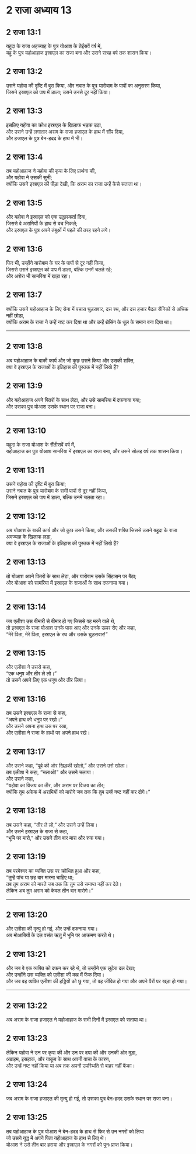 # 2 राजा अध्याय 13

## 2 राजा 13:1

यहूदा के राजा अहज्याह के पुत्र योआश के तेईसवें वर्ष में,  
यहू के पुत्र यहोआहाज इस्राएल का राजा बना और उसने सत्रह वर्ष तक शासन किया।

## 2 राजा 13:2

उसने यहोवा की दृष्टि में बुरा किया, और नबात के पुत्र यारोबाम के पापों का अनुसरण किया,  
जिसने इस्राएल को पाप में डाला; उसने उनसे दूर नहीं किया।

## 2 राजा 13:3

इसलिए यहोवा का क्रोध इस्राएल के खिलाफ भड़क उठा,  
और उसने उन्हें लगातार अराम के राजा हजाएल के हाथ में सौंप दिया,  
और हजाएल के पुत्र बेन-हदद के हाथ में भी।

## 2 राजा 13:4

तब यहोआहाज ने यहोवा की कृपा के लिए प्रार्थना की,  
और यहोवा ने उसकी सुनी;  
क्योंकि उसने इस्राएल की पीड़ा देखी, कि अराम का राजा उन्हें कैसे सताता था।

## 2 राजा 13:5

और यहोवा ने इस्राएल को एक उद्धारकर्ता दिया,  
जिससे वे अरामियों के हाथ से बच निकले;  
और इस्राएल के पुत्र अपने तंबुओं में पहले की तरह रहने लगे।

## 2 राजा 13:6

फिर भी, उन्होंने यारोबाम के घर के पापों से दूर नहीं किया,  
जिससे उसने इस्राएल को पाप में डाला, बल्कि उनमें चलते रहे;  
और अशेरा भी सामरिया में खड़ा रहा।

## 2 राजा 13:7

क्योंकि उसने यहोआहाज के लिए सेना में पचास घुड़सवार, दस रथ, और दस हजार पैदल सैनिकों से अधिक नहीं छोड़ा,  
क्योंकि अराम के राजा ने उन्हें नष्ट कर दिया था और उन्हें थ्रेसिंग के धूल के समान बना दिया था।

---

## 2 राजा 13:8

अब यहोआहाज के बाकी कार्य और जो कुछ उसने किया और उसकी शक्ति,  
क्या वे इस्राएल के राजाओं के इतिहास की पुस्तक में नहीं लिखे हैं?

## 2 राजा 13:9

और यहोआहाज अपने पितरों के साथ लेटा, और उसे सामरिया में दफनाया गया;  
और उसका पुत्र योआश उसके स्थान पर राजा बना।

---

## 2 राजा 13:10

यहूदा के राजा योआश के सैंतीसवें वर्ष में,  
यहोआहाज का पुत्र योआश सामरिया में इस्राएल का राजा बना, और उसने सोलह वर्ष तक शासन किया।

## 2 राजा 13:11

उसने यहोवा की दृष्टि में बुरा किया;  
उसने नबात के पुत्र यारोबाम के सभी पापों से दूर नहीं किया,  
जिसने इस्राएल को पाप में डाला, बल्कि उनमें चलता रहा।

## 2 राजा 13:12

अब योआश के बाकी कार्य और जो कुछ उसने किया, और उसकी शक्ति जिससे उसने यहूदा के राजा अमज्याह के खिलाफ लड़ा,  
क्या वे इस्राएल के राजाओं के इतिहास की पुस्तक में नहीं लिखे हैं?

## 2 राजा 13:13

तो योआश अपने पितरों के साथ लेटा, और यारोबाम उसके सिंहासन पर बैठा;  
और योआश को सामरिया में इस्राएल के राजाओं के साथ दफनाया गया।

---

## 2 राजा 13:14

जब एलीशा उस बीमारी से बीमार हो गए जिससे वह मरने वाले थे,  
तो इस्राएल के राजा योआश उनके पास आए और उनके ऊपर रोए और कहा,  
“मेरे पिता, मेरे पिता, इस्राएल के रथ और उसके घुड़सवार!”

## 2 राजा 13:15

और एलीशा ने उससे कहा,  
“एक धनुष और तीर ले लो।”  
तो उसने अपने लिए एक धनुष और तीर लिया।

## 2 राजा 13:16

तब उसने इस्राएल के राजा से कहा,  
“अपने हाथ को धनुष पर रखो।”  
और उसने अपना हाथ उस पर रखा,  
और एलीशा ने राजा के हाथों पर अपने हाथ रखे।

## 2 राजा 13:17

और उसने कहा, “पूर्व की ओर खिड़की खोलो,” और उसने उसे खोला।  
तब एलीशा ने कहा, “चलाओ!” और उसने चलाया।  
और उसने कहा,  
“यहोवा का विजय का तीर, और अराम पर विजय का तीर;  
क्योंकि तुम अफेक में अरामियों को मारोगे जब तक कि तुम उन्हें नष्ट नहीं कर दोगे।”

## 2 राजा 13:18

तब उसने कहा, “तीर ले लो,” और उसने उन्हें लिया।  
और उसने इस्राएल के राजा से कहा,  
“भूमि पर मारो,” और उसने तीन बार मारा और रुक गया।

## 2 राजा 13:19

तब परमेश्वर का व्यक्ति उस पर क्रोधित हुआ और कहा,  
“तुम्हें पांच या छह बार मारना चाहिए था;  
तब तुम अराम को मारते जब तक कि तुम उसे समाप्त नहीं कर देते।  
लेकिन अब तुम अराम को केवल तीन बार मारोगे।”

---

## 2 राजा 13:20

और एलीशा की मृत्यु हो गई, और उन्हें दफनाया गया।  
अब मोआबियों के दल वसंत ऋतु में भूमि पर आक्रमण करते थे।

## 2 राजा 13:21

और जब वे एक व्यक्ति को दफन कर रहे थे, तो उन्होंने एक लुटेरा दल देखा;  
और उन्होंने उस व्यक्ति को एलीशा की कब्र में फेंक दिया।  
और जब वह व्यक्ति एलीशा की हड्डियों को छू गया, तो वह जीवित हो गया और अपने पैरों पर खड़ा हो गया।

---

## 2 राजा 13:22

अब अराम के राजा हजाएल ने यहोआहाज के सभी दिनों में इस्राएल को सताया था।

## 2 राजा 13:23

लेकिन यहोवा ने उन पर कृपा की और उन पर दया की और उनकी ओर मुड़ा,  
अब्राहम, इसहाक, और याकूब के साथ अपनी वाचा के कारण,  
और उन्हें नष्ट नहीं किया या अब तक अपनी उपस्थिति से बाहर नहीं फेंका।

## 2 राजा 13:24

जब अराम के राजा हजाएल की मृत्यु हो गई, तो उसका पुत्र बेन-हदद उसके स्थान पर राजा बना।

## 2 राजा 13:25

तब यहोआहाज के पुत्र योआश ने बेन-हदद के हाथ से फिर से उन नगरों को लिया  
जो उसने युद्ध में अपने पिता यहोआहाज के हाथ से लिए थे।  
योआश ने उसे तीन बार हराया और इस्राएल के नगरों को पुनः प्राप्त किया।
